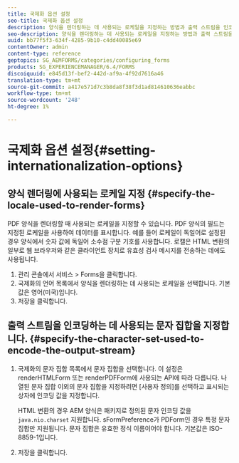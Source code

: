 ```yaml
---
title: 국제화 옵션 설정
seo-title: 국제화 옵션 설정
description: 양식을 렌더링하는 데 사용되는 로케일을 지정하는 방법과 출력 스트림을 인코딩하는 데 사용되는 문자 집합을 지정하는 방법을 알아봅니다.
seo-description: 양식을 렌더링하는 데 사용되는 로케일을 지정하는 방법과 출력 스트림을 인코딩하는 데 사용되는 문자 집합을 지정하는 방법을 알아봅니다.
uuid: bb77f5f3-634f-4285-9b10-c4dd40085e69
contentOwner: admin
content-type: reference
geptopics: SG_AEMFORMS/categories/configuring_forms
products: SG_EXPERIENCEMANAGER/6.4/FORMS
discoiquuid: e845d13f-bef2-442d-af9a-4f92d7616a46
translation-type: tm+mt
source-git-commit: a417e571d7c3b8da8f38f3d1ad814610636eabbc
workflow-type: tm+mt
source-wordcount: '248'
ht-degree: 1%

---
```



# 국제화 옵션 설정{#setting-internationalization-options}

## 양식 렌더링에 사용되는 로케일 지정 {#specify-the-locale-used-to-render-forms}

PDF 양식을 렌더링할 때 사용되는 로케일을 지정할 수 있습니다. PDF 양식의 필드는 지정된 로케일을 사용하여 데이터를 표시합니다. 예를 들어 로케일이 독일어로 설정된 경우 양식에서 숫자 값에 독일어 소수점 구분 기호를 사용합니다. 로캘은 HTML 변환의 일부로 웹 브라우저와 같은 클라이언트 장치로 유효성 검사 메시지를 전송하는 데에도 사용됩니다.

1. 관리 콘솔에서 서비스 > Forms을 클릭합니다.
1. 국제화의 언어 목록에서 양식을 렌더링하는 데 사용되는 로케일을 선택합니다. 기본값은 영어(미국)입니다.
1. 저장을 클릭합니다.

## 출력 스트림을 인코딩하는 데 사용되는 문자 집합을 지정합니다. {#specify-the-character-set-used-to-encode-the-output-stream}

1. 국제화의 문자 집합 목록에서 문자 집합을 선택합니다. 이 설정은 renderHTMLForm 또는 renderPDFForm에 사용되는 API에 따라 다릅니다. 나열된 문자 집합 이외의 문자 집합을 지정하려면 [사용자 정의]를 선택하고 표시되는 상자에 인코딩 값을 지정합니다.

   HTML 변환의 경우 AEM 양식은 패키지로 정의된 문자 인코딩 값을 `java.nio.charset` 지원합니다. sFormPreference가 PDForm인 경우 특정 문자 집합만 지원됩니다. 문자 집합은 유효한 정식 이름이어야 합니다. 기본값은 ISO-8859-1입니다.

1. 저장을 클릭합니다.

